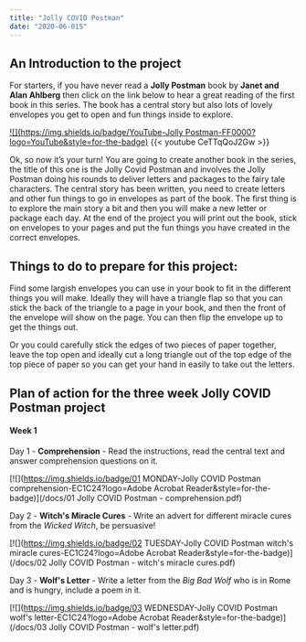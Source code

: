 ```yaml
---
title: "Jolly COVID Postman"
date: "2020-06-015"
---
```


## An Introduction to the project

For starters, if you have never read a **Jolly Postman** book by **Janet and Alan Ahlberg** then click on the link below to hear a great reading of the first book in this series. The book has a central story but also lots of lovely envelopes you get to open and fun things inside to explore.

[![](https://img.shields.io/badge/YouTube-Jolly Postman-FF0000?logo=YouTube&style=for-the-badge)](https://www.youtube.com/watch?v=CeTTqQoJ2Gw)
{{< youtube CeTTqQoJ2Gw >}}

Ok, so now it’s your turn! You are going to create another book in the series, the title of this one is the Jolly Covid Postman and involves the Jolly Postman doing his rounds to deliver letters and packages to the fairy tale characters. The central story has been written, you need to create letters and other fun things to go in envelopes as part of the book. The first thing is to explore the main story a bit and then you will make a new letter or package each day. At the end of the project you will print out the book, stick on envelopes to your pages and put the fun things you have created in the correct envelopes.

## Things to do to prepare for this project:

Find some largish envelopes you can use in your book to fit in the different things you will make. Ideally they will have a triangle flap so that you can stick the back of the triangle to a page in your book, and then the front of the envelope will show on the page. You can then flip the envelope up to get the things out.

Or you could carefully stick the edges of two pieces of paper together, leave the top open and ideally cut a long triangle out of the top edge of the top piece of paper so you can get your hand in easily to take out the letters.

## Plan of action for the three week Jolly COVID Postman project

#### Week 1

Day 1 - **Comprehension** - Read the instructions, read the central text and answer comprehension questions on it.

[![](https://img.shields.io/badge/01 MONDAY-Jolly COVID Postman comprehension-EC1C24?logo=Adobe Acrobat Reader&style=for-the-badge)](/docs/01 Jolly COVID Postman - comprehension.pdf)

Day 2 - **Witch's Miracle Cures** - Write an advert for different miracle cures from the *Wicked Witch*, be persuasive!

[![](https://img.shields.io/badge/02 TUESDAY-Jolly COVID Postman witch's miracle cures-EC1C24?logo=Adobe Acrobat Reader&style=for-the-badge)](/docs/02 Jolly COVID Postman - witch's miracle cures.pdf)

Day 3 - **Wolf's Letter** - Write a letter from the *Big Bad Wolf* who is in Rome and is hungry, include a poem in it.

[![](https://img.shields.io/badge/03 WEDNESDAY-Jolly COVID Postman wolf's letter-EC1C24?logo=Adobe Acrobat Reader&style=for-the-badge)](/docs/03 Jolly COVID Postman - wolf's letter.pdf)

<!---
#### Week 2

Day 4 - **Board game for 3 bears** - A board game with clear instructions for the 3 bears to play, sent by Goldilocks.

Day 5 - **Puzzles** - Draw a map with 4 figure grid references to help Hansel and Gretel find their way home.

Day 6 - **Sports** - Create a page of puzzles to entertain children, a crossword, wordsearch and a maze?

#### Week 3

Day 7 - **Entertainment** - Create a front cover for the book (change fonts and add pictures) and write a blurb too.

Day 8 - **Puzzles** - Finish any pictures or other book parts, or if you have finished then create a poster advert.

Day 9 - **Sports** - Finish any pictures or other book parts, or if you have finished then create a video advert.
--->

<br>
<br>

